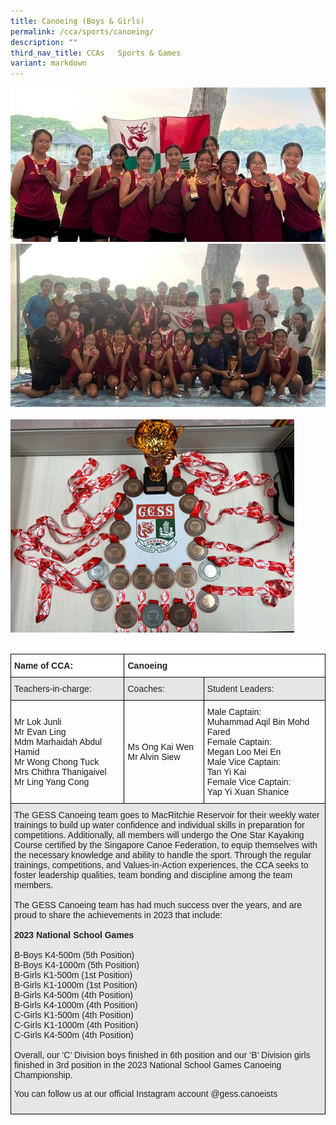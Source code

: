 ```yaml
---
title: Canoeing (Boys & Girls)
permalink: /cca/sports/canoeing/
description: ""
third_nav_title: CCAs   Sports & Games
variant: markdown
---
```

![](/images/canoe%201.jpg)
<br>
![](/images/canoe%202.jpg)	
<br>
![](/images/Canoe-1%20(1).png)	
<br>

<style type="text/css">
.tg  {border-collapse:collapse;border-spacing:0;}
.tg td{border-color:black;border-style:solid;border-width:1px;font-family:Arial, sans-serif;font-size:14px;
  overflow:hidden;padding:10px 5px;word-break:normal;}
.tg th{border-color:black;border-style:solid;border-width:1px;font-family:Arial, sans-serif;font-size:14px;
  font-weight:normal;overflow:hidden;padding:10px 5px;word-break:normal;}
.tg .tg-l2bf{background-color:#FFF;color:#222;font-weight:bold;text-align:left;vertical-align:top}
.tg .tg-h5mn{background-color:#E6E6E6;color:#222;text-align:left;vertical-align:middle}
.tg .tg-1ppo{background-color:#FFF;color:#222;text-align:left;vertical-align:middle}
</style>
<table class="tg">
<thead>
  <tr>
    <th class="tg-l2bf"><span style="font-weight:bold">Name of CCA:</span></th>
    <th class="tg-l2bf" colspan="2"><span style="font-weight:bold">Canoeing</span></th>
  </tr>
</thead>
<tbody>
  <tr>
    <td class="tg-h5mn">Teachers-in-charge:</td>
    <td class="tg-h5mn">Coaches:</td>
    <td class="tg-h5mn">Student Leaders:</td>
  </tr>
  <tr>
    <td class="tg-tsok">Mr Lok Junli<br>Mr Evan Ling<br>Mdm Marhaidah Abdul Hamid<br>Mr Wong Chong Tuck<br>Mrs Chithra Thanigaivel<br>Mr Ling Yang Cong</td>
    <td class="tg-tsok">Ms Ong Kai Wen<br>Mr Alvin Siew</td>
    <td class="tg-tsok">Male Captain:<br>Muhammad Aqil Bin Mohd Fared<br>Female Captain:<br>Megan Loo Mei En<br>Male Vice Captain:<br>Tan Yi Kai<br>Female Vice Captain:<br>Yap Yi Xuan Shanice</td>
  </tr>
  <tr>
    <td class="tg-h5mn" colspan="3">The GESS Canoeing team goes to MacRitchie Reservoir for their weekly water trainings to build up water confidence and individual skills in preparation for competitions. Additionally, all members will undergo the One Star Kayaking Course certified by the Singapore Canoe Federation, to equip themselves with the necessary knowledge and ability to handle the sport. Through the regular trainings, competitions, and Values-in-Action experiences, the CCA seeks to foster leadership qualities, team bonding and discipline among the team members.  
<br><br>  
The GESS Canoeing team has had much success over the years, and are proud to share the achievements in 2023 that include:<br><br><span style="font-weight:bold">2023 National School Games</span><br><br>
B-Boys K4-500m (5th Position)<br>
B-Boys K4-1000m (5th Position)<br>  
B-Girls K1-500m (1st Position)<br>  
B-Girls K1-1000m (1st Position)<br>
B-Girls K4-500m (4th Position)<br>
B-Girls K4-1000m (4th Position)<br>
C-Girls K1-500m (4th Position)<br>
C-Girls K1-1000m (4th Position)<br>
C-Girls K4-500m (4th Position)<br>
<br>  
Overall, our ‘C’ Division boys finished in 6th position and our ‘B’ Division girls finished in 3rd position in the 2023 National School Games Canoeing Championship.  
  
You can follow us at our official Instagram account @gess.canoeists</td>
  </tr>
</tbody>
</table>